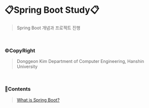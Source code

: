 # 📋Spring Boot Study📋

> Spring Boot 개념과 프로젝트 진행 

<br>

### ©CopyRight

> Donggeon Kim
> Department of Computer Engineering, Hanshin University

<br>


### 📒Contents

> [What is Spring Boot?](https://github.com/DongGeon0908/Spring-Boot/tree/master/Spring%20Boot%20Basic)

<br>


